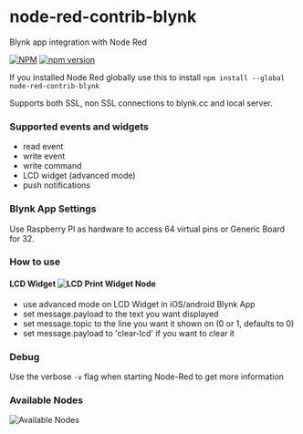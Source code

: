 # node-red-contrib-blynk
Blynk app integration with Node Red

[![NPM](https://nodei.co/npm/node-red-contrib-blynk.png?mini=true)](https://npmjs.org/package/node-red-contrib-blynk)
[![npm version](https://badge.fury.io/js/node-red-contrib-blynk.svg)](https://badge.fury.io/js/node-red-contrib-blynk)

If you installed Node Red globally use this to install
```npm install --global node-red-contrib-blynk```

Supports both SSL, non SSL connections to blynk.cc and local server.

### Supported events and widgets
- read event
- write event
- write command
- LCD widget (advanced mode)
- push notifications

### Blynk App Settings
Use Raspberry PI as hardware to access 64 virtual pins or Generic Board for 32.

### How to use

#### LCD Widget ![LCD Print Widget Node](http://i.imgur.com/IjSrqAx.png)

- use advanced mode on LCD Widget in iOS/android Blynk App
- set message.payload to the text you want displayed
- set message.topic to the line you want it shown on (0 or 1, defaults to 0)
- set message.payload to 'clear-lcd' if you want to clear it

### Debug
Use the verbose `-v` flag when starting Node-Red to get more information

### Available Nodes
![Available Nodes](http://imgur.com/tY2qwCU.png)
